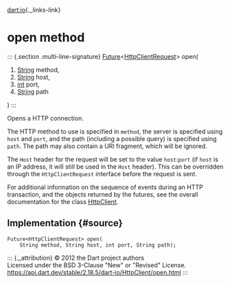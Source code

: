 [dart:io](../../dart-io/dart-io-library){._links-link}

open method
===========

::: {.section .multi-line-signature}
[Future](../../dart-async/future-class)\<[HttpClientRequest](../httpclientrequest-class)\>
open(

1.  [String](../../dart-core/string-class) method,
2.  [String](../../dart-core/string-class) host,
3.  [int](../../dart-core/int-class) port,
4.  [String](../../dart-core/string-class) path

)
:::

Opens a HTTP connection.

The HTTP method to use is specified in `method`, the server is specified
using `host` and `port`, and the path (including a possible query) is
specified using `path`. The path may also contain a URI fragment, which
will be ignored.

The `Host` header for the request will be set to the value `host`:`port`
(if `host` is an IP address, it will still be used in the `Host`
header). This can be overridden through the `HttpClientRequest`
interface before the request is sent.

For additional information on the sequence of events during an HTTP
transaction, and the objects returned by the futures, see the overall
documentation for the class [HttpClient](../httpclient-class).

Implementation {#source}
--------------

``` {.language-dart data-language="dart"}
Future<HttpClientRequest> open(
    String method, String host, int port, String path);
```

::: {._attribution}
© 2012 the Dart project authors\
Licensed under the BSD 3-Clause \"New\" or \"Revised\" License.\
<https://api.dart.dev/stable/2.18.5/dart-io/HttpClient/open.html>
:::
